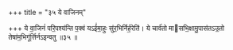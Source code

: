 +++
title = "३५ ये वाजिनम्"

+++
ये वा॒जिनं॑ परि॒पश्य॑न्ति प॒क्वं यऽई॑मा॒हुः सु॑र॒भिर्निर्ह॒रेति॑। ये चार्व॑तो मासभि॒क्षामु॒पास॑तऽउ॒तो तेषा॑म॒भिगू॑र्त्तिर्नऽइन्वतु ॥३५ ॥